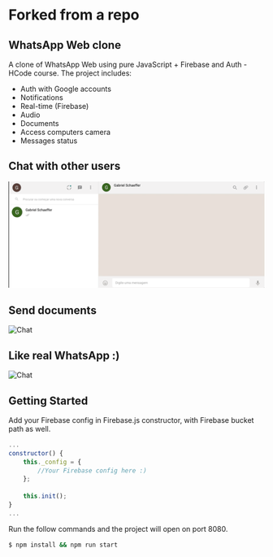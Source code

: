 # Forked from a repo

## WhatsApp Web clone

A clone of WhatsApp Web using pure JavaScript + Firebase and Auth - HCode course.
The project includes:

- Auth with Google accounts
- Notifications
- Real-time (Firebase)
- Audio
- Documents
- Access computers camera
- Messages status

## Chat with other users

![Chat](examples/InitialChat.gif)

## Send documents
![Chat](examples/Document.gif)

## Like real WhatsApp :)
![Chat](examples/Emotion.gif)

## Getting Started

Add your Firebase config in Firebase.js constructor, with Firebase bucket path as well.

```jsx
...
constructor() {
    this._config = {
        //Your Firebase config here :)
    };

    this.init();
}
...
```
Run the follow commands and the project will open on port 8080.

```sh
$ npm install && npm run start
```

